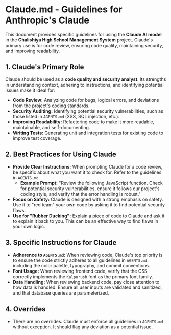 # Claude.md - Guidelines for Anthropic's Claude

This document provides specific guidelines for using the **Claude AI model** in the **Chalishiya High School Management System** project. Claude's primary use is for code review, ensuring code quality, maintaining security, and improving readability.

## 1. Claude's Primary Role

Claude should be used as a **code quality and security analyst**. Its strengths in understanding context, adhering to instructions, and identifying potential issues make it ideal for:

*   **Code Review:** Analyzing code for bugs, logical errors, and deviations from the project's coding standards.
*   **Security Auditing:** Identifying potential security vulnerabilities, such as those listed in `AGENTS.md` (XSS, SQL injection, etc.).
*   **Improving Readability:** Refactoring code to make it more readable, maintainable, and self-documenting.
*   **Writing Tests:** Generating unit and integration tests for existing code to improve test coverage.

## 2. Best Practices for Using Claude

*   **Provide Clear Instructions:** When prompting Claude for a code review, be specific about what you want it to check for. Refer to the guidelines in `AGENTS.md`.
    *   **Example Prompt:** "Review the following JavaScript function. Check for potential security vulnerabilities, ensure it follows our project's coding style, and verify that the error handling is robust."
*   **Focus on Safety:** Claude is designed with a strong emphasis on safety. Use it to "red team" your own code by asking it to find potential security flaws.
*   **Use for "Rubber Ducking":** Explain a piece of code to Claude and ask it to explain it back to you. This can be an effective way to find flaws in your own logic.

## 3. Specific Instructions for Claude

*   **Adherence to `AGENTS.md`:** When reviewing code, Claude's top priority is to ensure the code strictly adheres to all guidelines in `AGENTS.md`, including the color palette, typography, and commit conventions.
*   **Font Usage:** When reviewing frontend code, verify that the CSS correctly implements the `Kalpurush` font as the primary font family.
*   **Data Handling:** When reviewing backend code, pay close attention to how data is handled. Ensure all user inputs are validated and sanitized, and that database queries are parameterized.

## 4. Overrides

*   There are no overrides. Claude must enforce all guidelines in `AGENTS.md` without exception. It should flag any deviation as a potential issue.